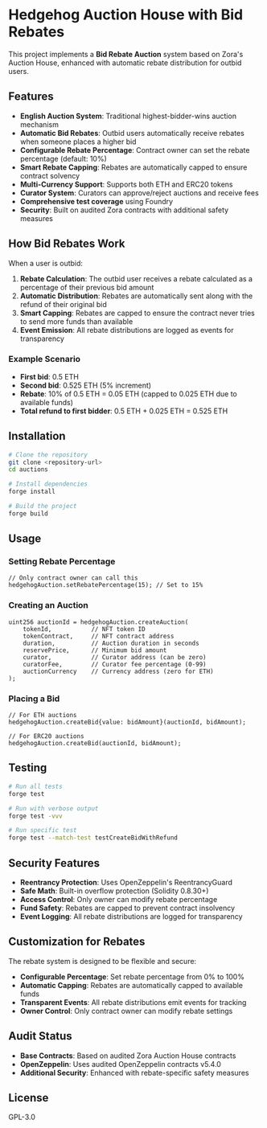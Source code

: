 # Hedgehog Auction House with Bid Rebates

This project implements a **Bid Rebate Auction** system based on Zora's Auction House, enhanced with automatic rebate distribution for outbid users.

## Features

- **English Auction System**: Traditional highest-bidder-wins auction mechanism
- **Automatic Bid Rebates**: Outbid users automatically receive rebates when someone places a higher bid
- **Configurable Rebate Percentage**: Contract owner can set the rebate percentage (default: 10%)
- **Smart Rebate Capping**: Rebates are automatically capped to ensure contract solvency
- **Multi-Currency Support**: Supports both ETH and ERC20 tokens
- **Curator System**: Curators can approve/reject auctions and receive fees
- **Comprehensive test coverage** using Foundry
- **Security**: Built on audited Zora contracts with additional safety measures

## How Bid Rebates Work

When a user is outbid:

1. **Rebate Calculation**: The outbid user receives a rebate calculated as a percentage of their previous bid amount
2. **Automatic Distribution**: Rebates are automatically sent along with the refund of their original bid
3. **Smart Capping**: Rebates are capped to ensure the contract never tries to send more funds than available
4. **Event Emission**: All rebate distributions are logged as events for transparency

### Example Scenario

- **First bid**: 0.5 ETH
- **Second bid**: 0.525 ETH (5% increment)
- **Rebate**: 10% of 0.5 ETH = 0.05 ETH (capped to 0.025 ETH due to available funds)
- **Total refund to first bidder**: 0.5 ETH + 0.025 ETH = 0.525 ETH

## Installation

```bash
# Clone the repository
git clone <repository-url>
cd auctions

# Install dependencies
forge install

# Build the project
forge build
```

## Usage

### Setting Rebate Percentage

```solidity
// Only contract owner can call this
hedgehogAuction.setRebatePercentage(15); // Set to 15%
```

### Creating an Auction

```solidity
uint256 auctionId = hedgehogAuction.createAuction(
    tokenId,           // NFT token ID
    tokenContract,     // NFT contract address
    duration,          // Auction duration in seconds
    reservePrice,      // Minimum bid amount
    curator,           // Curator address (can be zero)
    curatorFee,        // Curator fee percentage (0-99)
    auctionCurrency    // Currency address (zero for ETH)
);
```

### Placing a Bid

```solidity
// For ETH auctions
hedgehogAuction.createBid{value: bidAmount}(auctionId, bidAmount);

// For ERC20 auctions
hedgehogAuction.createBid(auctionId, bidAmount);
```

## Testing

```bash
# Run all tests
forge test

# Run with verbose output
forge test -vvv

# Run specific test
forge test --match-test testCreateBidWithRefund
```

## Security Features

- **Reentrancy Protection**: Uses OpenZeppelin's ReentrancyGuard
- **Safe Math**: Built-in overflow protection (Solidity 0.8.30+)
- **Access Control**: Only owner can modify rebate percentage
- **Fund Safety**: Rebates are capped to prevent contract insolvency
- **Event Logging**: All rebate distributions are logged for transparency

## Customization for Rebates

The rebate system is designed to be flexible and secure:

- **Configurable Percentage**: Set rebate percentage from 0% to 100%
- **Automatic Capping**: Rebates are automatically capped to available funds
- **Transparent Events**: All rebate distributions emit events for tracking
- **Owner Control**: Only contract owner can modify rebate settings

## Audit Status

- **Base Contracts**: Based on audited Zora Auction House contracts
- **OpenZeppelin**: Uses audited OpenZeppelin contracts v5.4.0
- **Additional Security**: Enhanced with rebate-specific safety measures

## License

GPL-3.0
